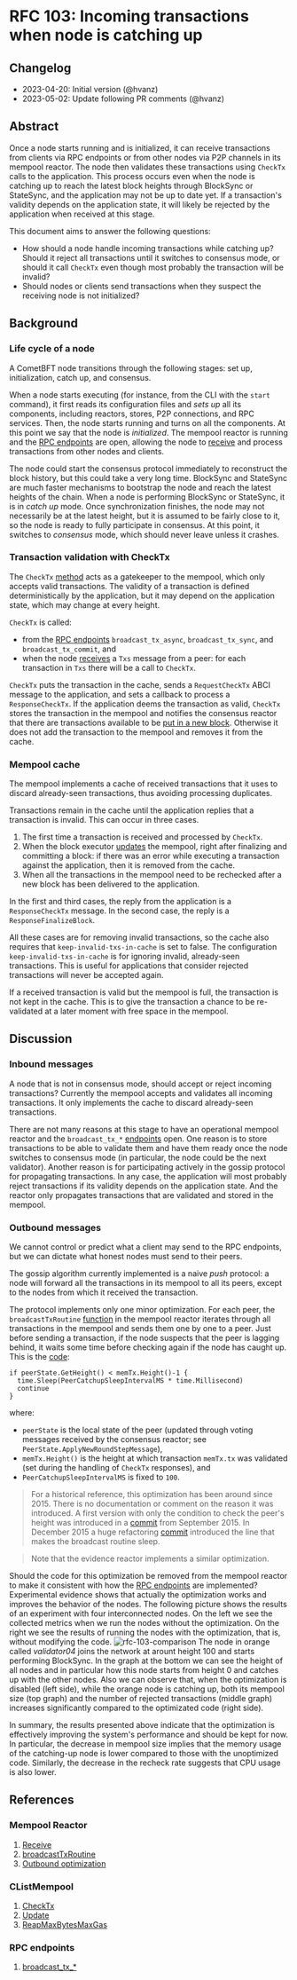 # RFC 103: Incoming transactions when node is catching up

## Changelog

- 2023-04-20: Initial version (@hvanz)
- 2023-05-02: Update following PR comments (@hvanz)

## Abstract

Once a node starts running and is initialized, it can receive transactions from
clients via RPC endpoints or from other nodes via P2P channels in its mempool
reactor. The node then validates these transactions using `CheckTx` calls to the
application. This process occurs even when the node is catching up to reach the
latest block heights through BlockSync or StateSync, and the application may not
be up to date yet. If a transaction's validity depends on the application state,
it will likely be rejected by the application when received at this stage.

This document aims to answer the following questions:
- How should a node handle incoming transactions while catching up? Should it
  reject all transactions until it switches to consensus mode, or should it call
  `CheckTx` even though most probably the transaction will be invalid?
- Should nodes or clients send transactions when they suspect the receiving node
  is not initialized?

## Background

### Life cycle of a node

A CometBFT node transitions through the following stages: set up,
initialization, catch up, and consensus.

When a node starts executing (for instance, from the CLI with the `start`
command), it first reads its configuration files and *sets up* all its
components, including reactors, stores, P2P connections, and RPC services. Then,
the node starts running and turns on all the components. At this point we say
that the node is *initialized*. The mempool reactor is running and the [RPC
endpoints](#rpc) are open, allowing the node to [receive](#receive) and process
transactions from other nodes and clients.

The node could start the consensus protocol immediately to reconstruct the block
history, but this could take a very long time. BlockSync and StateSync are much
faster mechanisms to bootstrap the node and reach the latest heights of the
chain. When a node is performing BlockSync or StateSync, it is in *catch up*
mode. Once synchronization finishes, the node may not necessarily be at the
latest height, but it is assumed to be fairly close to it, so the node is ready
to fully participate in consensus. At this point, it switches to *consensus*
mode, which should never leave unless it crashes.

### Transaction validation with CheckTx

The `CheckTx` [method](#check-tx) acts as a gatekeeper to the mempool, which
only accepts valid transactions. The validity of a transaction is defined
deterministically by the application, but it may depend on the application
state, which may change at every height.

`CheckTx` is called:
- from the [RPC endpoints](#rpc) `broadcast_tx_async`, `broadcast_tx_sync`, and
  `broadcast_tx_commit`, and
- when the node [receives](#receive) a `Txs` message from a peer: for each
  transaction in `Txs` there will be a call to `CheckTx`.

`CheckTx` puts the transaction in the cache, sends a `RequestCheckTx` ABCI
message to the application, and sets a callback to process a `ResponseCheckTx`.
If the application deems the transaction as valid, `CheckTx` stores the
transaction in the mempool and notifies the consensus reactor that there are
transactions available to be [put in a new block](#reap). Otherwise it does not
add the transaction to the mempool and removes it from the cache.

### Mempool cache

The mempool implements a cache of received transactions that it uses to discard
already-seen transactions, thus avoiding processing duplicates.

Transactions remain in the cache until the application replies that a
transaction is invalid. This can occur in three cases.
1. The first time a transaction is received and processed by `CheckTx`.
2. When the block executor [updates](#update) the mempool, right after
finalizing and committing a block: if there was an error while executing a
transaction against the application, then it is removed from the cache. 
3. When all the transactions in the mempool need to be rechecked after a new
   block has been delivered to the application.

In the first and third cases, the reply from the application is a
`ResponseCheckTx` message. In the second case, the reply is a
`ResponseFinalizeBlock`.

All these cases are for removing invalid transactions, so the cache also
requires that `keep-invalid-txs-in-cache` is set to false. The configuration
`keep-invalid-txs-in-cache` is for ignoring invalid, already-seen transactions.
This is useful for applications that consider rejected transactions will never
be accepted again.

If a received transaction is valid but the mempool is full, the transaction is
not kept in the cache. This is to give the transaction a chance to be
re-validated at a later moment with free space in the mempool.

## Discussion

### Inbound messages

A node that is not in consensus mode, should accept or reject incoming
transactions? Currently the mempool accepts and validates all incoming
transactions. It only implements the cache to discard already-seen transactions.

There are not many reasons at this stage to have an operational mempool reactor
and the `broadcast_tx_*` [endpoints](#rpc) open. One reason is to store
transactions to be able to validate them and have them ready once the node
switches to consensus mode (in particular, the node could be the next
validator). Another reason is for participating actively in the gossip protocol
for propagating transactions. In any case, the application will most probably
reject transactions if its validity depends on the application state. And the
reactor only propagates transactions that are validated and stored in the
mempool.

### Outbound messages

We cannot control or predict what a client may send to the RPC endpoints, but we
can dictate what honest nodes must send to their peers.

The gossip algorithm currently implemented is a naive *push* protocol: a node
will forward all the transactions in its mempool to all its peers, except to the
nodes from which it received the transaction.

The protocol implements only one minor optimization. For each peer, the
`broadcastTxRoutine` [function](#broadcast) in the mempool reactor iterates
through all transactions in the mempool and sends them one by one to a peer.
Just before sending a transaction, if the node suspects that the peer is lagging
behind, it waits some time before checking again if the node has caught up. This is the [code](#optimization):
```golang
if peerState.GetHeight() < memTx.Height()-1 {
  time.Sleep(PeerCatchupSleepIntervalMS * time.Millisecond)
  continue
}
```
where: 
- `peerState` is the local state of the peer (updated through voting messages
  received by the consensus reactor; see `PeerState.ApplyNewRoundStepMessage`), 
- `memTx.Height()` is the height at which transaction `memTx.tx` was validated
  (set during the handling of `CheckTx` responses), and
- `PeerCatchupSleepIntervalMS` is fixed to `100`.

>For a historical reference, this optimization has been around since 2015. There
>is no documentation or comment on the reason it was introduced. A first version
>with only the condition to check the peer's height was introduced in a
>[commit](https://github.com/tendermint/tendermint/commit/12566f51af2bbdc73e3c79c603be0593d8cb1574)
>from September 2015. In December 2015 a huge refactoring
>[commit](https://github.com/CometBFT/cometbft/commit/ef43af19ab2af994afaf9fdb148df2918454d9c4)
>introduced the line that makes the broadcast routine sleep.

> Note that the evidence reactor implements a similar optimization.

Should the code for this optimization be removed from the mempool reactor to
make it consistent with how the [RPC endpoints](#rpc) are implemented?
Experimental evidence shows that actually the optimization works and improves
the behavior of the nodes. The following picture shows the results of an
experiment with four interconnected nodes. On the left we see the collected
metrics when we run the nodes without the optimization. On the right we see the
results of running the nodes with the optimization, that is, without modifying
the code. ![rfc-103-comparison](./images/rfc-103-optimization-comparison.png)
The node in orange called _validator04_ joins the network at arount height 100
and starts performing BlockSync. In the graph at the bottom we can see the
height of all nodes and in particular how this node starts from height 0 and
catches up with the other nodes. Also we can observe that, when the optimization
is disabled (left side), while the orange node is catching up, both its mempool
size (top graph) and the number of rejected transactions (middle graph)
increases significantly compared to the optimizated code (right side). 

In summary, the results presented above indicate that the optimization is
effectively improving the system's performance and should be kept for now. In
particular, the decrease in mempool size implies that the memory usage of the
catching-up node is lower compared to those with the unoptimized code.
Similarly, the decrease in the recheck rate suggests that CPU usage is also
lower.

## References

### Mempool Reactor

1. <a id="receive" href="https://github.com/CometBFT/cometbft/blob/23c37d65990aa8ef2cc5a442792f56eb87d4d1e9/mempool/reactor.go#L93)">Receive</a>
1. <a id="broadcast" href="https://github.com/CometBFT/cometbft/blob/23c37d65990aa8ef2cc5a442792f56eb87d4d1e9/mempool/reactor.go#L132)">broadcastTxRoutine</a>
1. <a id="optimization" href="https://github.com/CometBFT/cometbft/blob/23c37d65990aa8ef2cc5a442792f56eb87d4d1e9/mempool/reactor.go#L171-L174">Outbound optimization</a>

### CListMempool

1. <a id="check-tx" href="https://github.com/cometbft/cometbft/blob/23c37d65990aa8ef2cc5a442792f56eb87d4d1e9/mempool/clist_mempool.go#L202)">CheckTx</a>
1. <a id="update" href="https://github.com/cometbft/cometbft/blob/23c37d65990aa8ef2cc5a442792f56eb87d4d1e9/mempool/clist_mempool.go#L577)">Update</a>
1. <a id="reap" href="https://github.com/cometbft/cometbft/blob/23c37d65990aa8ef2cc5a442792f56eb87d4d1e9/mempool/clist_mempool.go#L519)">ReapMaxBytesMaxGas</a>

### RPC endpoints

1. <a id="rpc" href="https://github.com/cometbft/cometbft/blob/23c37d65990aa8ef2cc5a442792f56eb87d4d1e9/rpc/core/mempool.go#L22-L144">broadcast_tx_*</a>
